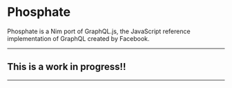 # Phosphate

Phosphate is a Nim port of GraphQL.js, the JavaScript reference implementation of GraphQL created by Facebook.

---
## This is a work in progress!!
---